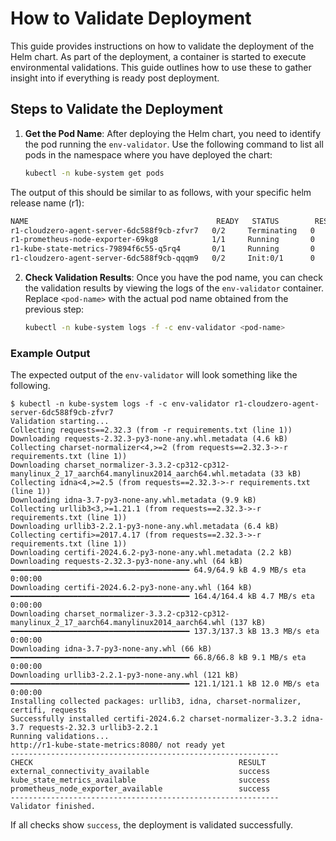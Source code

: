 # How to Validate Deployment

This guide provides instructions on how to validate the deployment of the Helm chart. As part of the deployment, a container is started to execute environmental validations. This guide outlines how to use these to gather insight into if everything is ready post deployment.

## Steps to Validate the Deployment

1. **Get the Pod Name**: After deploying the Helm chart, you need to identify the pod running the `env-validator`. Use the following command to list all pods in the namespace where you have deployed the chart:

    ```sh
    kubectl -n kube-system get pods
    ```

The output of this should be similar to as follows, with your specific helm release name (r1):
```bash
NAME                                          READY   STATUS        RESTARTS   AGE
r1-cloudzero-agent-server-6dc588f9cb-zfvr7   0/2     Terminating   0          31s
r1-prometheus-node-exporter-69kg8            1/1     Running       0          5s
r1-kube-state-metrics-79894f6c55-q5rq4       0/1     Running       0          5s
r1-cloudzero-agent-server-6dc588f9cb-qqqm9   0/2     Init:0/1      0          5s
``` 


2. **Check Validation Results**: Once you have the pod name, you can check the validation results by viewing the logs of the `env-validator` container. Replace `<pod-name>` with the actual pod name obtained from the previous step:

    ```sh
    kubectl -n kube-system logs -f -c env-validator <pod-name>
    ```

### Example Output

The expected output of the `env-validator` will look something like the following. 

```plaintext
$ kubectl -n kube-system logs -f -c env-validator r1-cloudzero-agent-server-6dc588f9cb-zfvr7
Validation starting...
Collecting requests==2.32.3 (from -r requirements.txt (line 1))
Downloading requests-2.32.3-py3-none-any.whl.metadata (4.6 kB)
Collecting charset-normalizer<4,>=2 (from requests==2.32.3->-r requirements.txt (line 1))
Downloading charset_normalizer-3.3.2-cp312-cp312-manylinux_2_17_aarch64.manylinux2014_aarch64.whl.metadata (33 kB)
Collecting idna<4,>=2.5 (from requests==2.32.3->-r requirements.txt (line 1))
Downloading idna-3.7-py3-none-any.whl.metadata (9.9 kB)
Collecting urllib3<3,>=1.21.1 (from requests==2.32.3->-r requirements.txt (line 1))
Downloading urllib3-2.2.1-py3-none-any.whl.metadata (6.4 kB)
Collecting certifi>=2017.4.17 (from requests==2.32.3->-r requirements.txt (line 1))
Downloading certifi-2024.6.2-py3-none-any.whl.metadata (2.2 kB)
Downloading requests-2.32.3-py3-none-any.whl (64 kB)
━━━━━━━━━━━━━━━━━━━━━━━━━━━━━━━━━━━━━━━━ 64.9/64.9 kB 4.9 MB/s eta 0:00:00
Downloading certifi-2024.6.2-py3-none-any.whl (164 kB)
━━━━━━━━━━━━━━━━━━━━━━━━━━━━━━━━━━━━━━━━ 164.4/164.4 kB 4.7 MB/s eta 0:00:00
Downloading charset_normalizer-3.3.2-cp312-cp312-manylinux_2_17_aarch64.manylinux2014_aarch64.whl (137 kB)
━━━━━━━━━━━━━━━━━━━━━━━━━━━━━━━━━━━━━━━━ 137.3/137.3 kB 13.3 MB/s eta 0:00:00
Downloading idna-3.7-py3-none-any.whl (66 kB)
━━━━━━━━━━━━━━━━━━━━━━━━━━━━━━━━━━━━━━━━ 66.8/66.8 kB 9.1 MB/s eta 0:00:00
Downloading urllib3-2.2.1-py3-none-any.whl (121 kB)
━━━━━━━━━━━━━━━━━━━━━━━━━━━━━━━━━━━━━━━━ 121.1/121.1 kB 12.0 MB/s eta 0:00:00
Installing collected packages: urllib3, idna, charset-normalizer, certifi, requests
Successfully installed certifi-2024.6.2 charset-normalizer-3.3.2 idna-3.7 requests-2.32.3 urllib3-2.2.1
Running validations...
http://r1-kube-state-metrics:8080/ not ready yet
------------------------------------------------------------
CHECK                                              RESULT
external_connectivity_available                    success
kube_state_metrics_available                       success
prometheus_node_exporter_available                 success
------------------------------------------------------------
Validator finished.
```

If all checks show `success`, the deployment is validated successfully.
